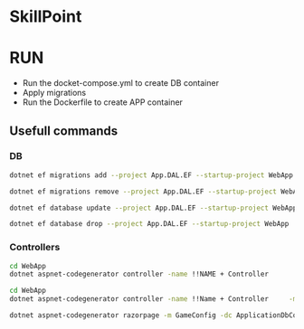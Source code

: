 # SkillPoint

# RUN
- Run the docket-compose.yml to create DB container
- Apply migrations
- Run the Dockerfile to create APP container

## Usefull commands

### DB

~~~sh
dotnet ef migrations add --project App.DAL.EF --startup-project WebApp --context AppDbContext Initial

dotnet ef migrations remove --project App.DAL.EF --startup-project WebApp --context AppDbContext

dotnet ef database update --project App.DAL.EF --startup-project WebApp

dotnet ef database drop --project App.DAL.EF --startup-project WebApp
~~~
### Controllers

~~~sh
cd WebApp
dotnet aspnet-codegenerator controller -name !!NAME + Controller       -actions -m  App.Domain.!!NAME    -dc AppDbContext -outDir Areas\Admin\Controllers --useDefaultLayout --useAsyncActions --referenceScriptLibraries -f

cd WebApp
dotnet aspnet-codegenerator controller -name !!Name + Controller     -m App.Domain.!!NAME     -actions -dc AppDbContext -outDir ApiControllers -api --useAsyncActions  -f

dotnet aspnet-codegenerator razorpage -m GameConfig -dc ApplicationDbContext -udl -outDir Pages/GameConfiguration --referenceScriptLibraries
~~~
